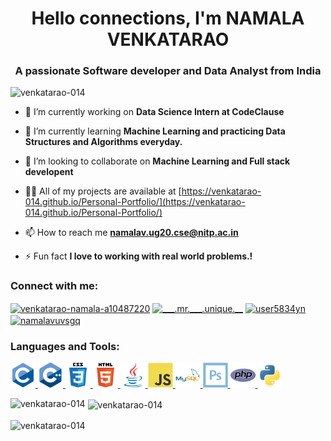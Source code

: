 <h1 align="center">Hello connections, I'm NAMALA VENKATARAO</h1>
<h3 align="center">A passionate Software developer and Data Analyst from India</h3>

<p align="left"> <img src="https://komarev.com/ghpvc/?username=venkatarao-014&label=Profile%20views&color=0e75b6&style=flat" alt="venkatarao-014" /> </p>

- 🔭 I’m currently working on **Data Science Intern at CodeClause**

- 🌱 I’m currently learning **Machine Learning and practicing Data Structures and Algorithms everyday.**

- 👯 I’m looking to collaborate on **Machine Learning and Full stack developent**

- 👨‍💻 All of my projects are available at [https://venkatarao-014.github.io/Personal-Portfolio/](https://venkatarao-014.github.io/Personal-Portfolio/)

- 📫 How to reach me **namalav.ug20.cse@nitp.ac.in**

- ⚡ Fun fact **I love to working with real world problems.!**

<h3 align="left">Connect with me:</h3>
<p align="left">
<a href="https://linkedin.com/in/venkatarao-namala-a10487220" target="blank"><img align="center" src="https://raw.githubusercontent.com/rahuldkjain/github-profile-readme-generator/master/src/images/icons/Social/linked-in-alt.svg" alt="venkatarao-namala-a10487220" height="30" width="40" /></a>
<a href="https://instagram.com/___.mr.___.unique.__" target="blank"><img align="center" src="https://raw.githubusercontent.com/rahuldkjain/github-profile-readme-generator/master/src/images/icons/Social/instagram.svg" alt="___.mr.___.unique.__" height="30" width="40" /></a>
<a href="https://www.leetcode.com/user5834yn" target="blank"><img align="center" src="https://raw.githubusercontent.com/rahuldkjain/github-profile-readme-generator/master/src/images/icons/Social/leet-code.svg" alt="user5834yn" height="30" width="40" /></a>
<a href="https://auth.geeksforgeeks.org/user/namalavuvsgq" target="blank"><img align="center" src="https://raw.githubusercontent.com/rahuldkjain/github-profile-readme-generator/master/src/images/icons/Social/geeks-for-geeks.svg" alt="namalavuvsgq" height="30" width="40" /></a>
</p>

<h3 align="left">Languages and Tools:</h3>
<p align="left"> <a href="https://www.cprogramming.com/" target="_blank" rel="noreferrer"> <img src="https://raw.githubusercontent.com/devicons/devicon/master/icons/c/c-original.svg" alt="c" width="40" height="40"/> </a> <a href="https://www.w3schools.com/cpp/" target="_blank" rel="noreferrer"> <img src="https://raw.githubusercontent.com/devicons/devicon/master/icons/cplusplus/cplusplus-original.svg" alt="cplusplus" width="40" height="40"/> </a> <a href="https://www.w3schools.com/css/" target="_blank" rel="noreferrer"> <img src="https://raw.githubusercontent.com/devicons/devicon/master/icons/css3/css3-original-wordmark.svg" alt="css3" width="40" height="40"/> </a> <a href="https://www.w3.org/html/" target="_blank" rel="noreferrer"> <img src="https://raw.githubusercontent.com/devicons/devicon/master/icons/html5/html5-original-wordmark.svg" alt="html5" width="40" height="40"/> </a> <a href="https://www.java.com" target="_blank" rel="noreferrer"> <img src="https://raw.githubusercontent.com/devicons/devicon/master/icons/java/java-original.svg" alt="java" width="40" height="40"/> </a> <a href="https://developer.mozilla.org/en-US/docs/Web/JavaScript" target="_blank" rel="noreferrer"> <img src="https://raw.githubusercontent.com/devicons/devicon/master/icons/javascript/javascript-original.svg" alt="javascript" width="40" height="40"/> </a> <a href="https://www.mysql.com/" target="_blank" rel="noreferrer"> <img src="https://raw.githubusercontent.com/devicons/devicon/master/icons/mysql/mysql-original-wordmark.svg" alt="mysql" width="40" height="40"/> </a> <a href="https://www.photoshop.com/en" target="_blank" rel="noreferrer"> <img src="https://raw.githubusercontent.com/devicons/devicon/master/icons/photoshop/photoshop-line.svg" alt="photoshop" width="40" height="40"/> </a> <a href="https://www.php.net" target="_blank" rel="noreferrer"> <img src="https://raw.githubusercontent.com/devicons/devicon/master/icons/php/php-original.svg" alt="php" width="40" height="40"/> </a> <a href="https://www.python.org" target="_blank" rel="noreferrer"> <img src="https://raw.githubusercontent.com/devicons/devicon/master/icons/python/python-original.svg" alt="python" width="40" height="40"/> </a> </p>

<p><img align="left" src="https://github-readme-stats.vercel.app/api/top-langs?username=venkatarao-014&show_icons=true&locale=en&layout=compact" alt="venkatarao-014" /></p>

<p>&nbsp;<img align="center" src="https://github-readme-stats.vercel.app/api?username=venkatarao-014&show_icons=true&locale=en" alt="venkatarao-014" /></p>

<p><img align="center" src="https://github-readme-streak-stats.herokuapp.com/?user=venkatarao-014&" alt="venkatarao-014" /></p>
